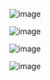 ![image](https://user-images.githubusercontent.com/67999361/155264108-89b431ea-2df6-4621-960a-5c370eb0f5c3.png)

![image](https://user-images.githubusercontent.com/67999361/155264118-9f598ca8-8cf5-433d-bf22-def08b013e30.png)

![image](https://user-images.githubusercontent.com/67999361/155264129-5b0e5f33-b7d7-4884-9df4-252707e30a64.png)

![image](https://user-images.githubusercontent.com/67999361/155264138-94c30cc7-4fac-4b63-92ea-e938f9f3603f.png)
